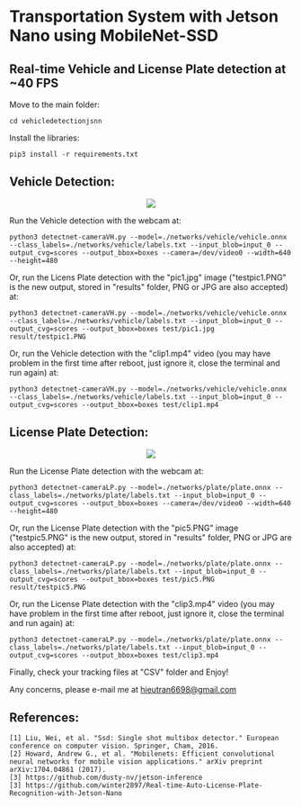 # Transportation System with Jetson Nano using MobileNet-SSD


Real-time Vehicle and License Plate detection at ~40 FPS
-----------------

Move to the main folder:

```
cd vehicledetectionjsnn
```

Install the libraries:

```
pip3 install -r requirements.txt
```

Vehicle Detection:
-----------------

<div align='center'>
  <img src="./document/vehicle.gif">
</div>

Run the Vehicle detection with the webcam at:

```
python3 detectnet-cameraVH.py --model=./networks/vehicle/vehicle.onnx --class_labels=./networks/vehicle/labels.txt --input_blob=input_0 --output_cvg=scores --output_bbox=boxes --camera=/dev/video0 --width=640  --height=480
```

Or, run the Licens Plate detection with the "pic1.jpg" image ("testpic1.PNG" is the new output, stored in "results" folder, PNG or JPG are also accepted) at:

```
python3 detectnet-cameraVH.py --model=./networks/vehicle/vehicle.onnx --class_labels=./networks/vehicle/labels.txt --input_blob=input_0 --output_cvg=scores --output_bbox=boxes test/pic1.jpg result/testpic1.PNG	
```
Or, run the Vehicle detection with the "clip1.mp4" video (you may have problem in the first time after reboot, just ignore it, close the terminal and run again) at:

```
python3 detectnet-cameraVH.py --model=./networks/vehicle/vehicle.onnx --class_labels=./networks/vehicle/labels.txt --input_blob=input_0 --output_cvg=scores --output_bbox=boxes test/clip1.mp4	
```

License Plate Detection:
-----------------

<div align='center'>
  <img src="./document/plate.gif">
</div>

Run the License Plate detection with the webcam at:

```
python3 detectnet-cameraLP.py --model=./networks/plate/plate.onnx --class_labels=./networks/plate/labels.txt --input_blob=input_0 --output_cvg=scores --output_bbox=boxes --camera=/dev/video0 --width=640  --height=480
```

Or, run the License Plate detection with the "pic5.PNG" image ("testpic5.PNG" is the new output, stored in "results" folder, PNG or JPG are also accepted) at:

```
python3 detectnet-cameraLP.py --model=./networks/plate/plate.onnx --class_labels=./networks/plate/labels.txt --input_blob=input_0 --output_cvg=scores --output_bbox=boxes test/pic5.PNG result/testpic5.PNG
```

Or, run the License Plate detection with the "clip3.mp4" video (you may have problem in the first time after reboot, just ignore it, close the terminal and run again) at:

```
python3 detectnet-cameraLP.py --model=./networks/plate/plate.onnx --class_labels=./networks/plate/labels.txt --input_blob=input_0 --output_cvg=scores --output_bbox=boxes test/clip3.mp4
```

Finally, check your tracking files at "CSV" folder and Enjoy! 

Any concerns, please e-mail me at hieutran6698@gmail.com


References:
-----------------
```
[1] Liu, Wei, et al. "Ssd: Single shot multibox detector." European conference on computer vision. Springer, Cham, 2016.
[2] Howard, Andrew G., et al. "Mobilenets: Efficient convolutional neural networks for mobile vision applications." arXiv preprint arXiv:1704.04861 (2017).
[3] https://github.com/dusty-nv/jetson-inference
[3] https://github.com/winter2897/Real-time-Auto-License-Plate-Recognition-with-Jetson-Nano
```
